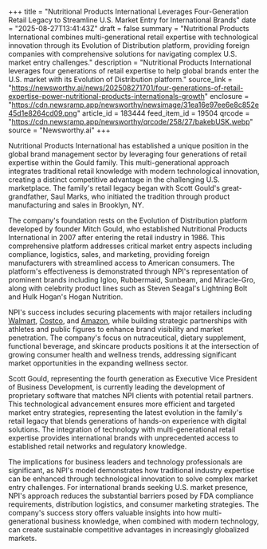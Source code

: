 +++
title = "Nutritional Products International Leverages Four-Generation Retail Legacy to Streamline U.S. Market Entry for International Brands"
date = "2025-08-27T13:41:43Z"
draft = false
summary = "Nutritional Products International combines multi-generational retail expertise with technological innovation through its Evolution of Distribution platform, providing foreign companies with comprehensive solutions for navigating complex U.S. market entry challenges."
description = "Nutritional Products International leverages four generations of retail expertise to help global brands enter the U.S. market with its Evolution of Distribution platform."
source_link = "https://newsworthy.ai/news/202508271701/four-generations-of-retail-expertise-power-nutritional-products-internationals-growth"
enclosure = "https://cdn.newsramp.app/newsworthy/newsimage/31ea16e97ee6e8c852e45d1e8264cd09.png"
article_id = 183444
feed_item_id = 19504
qrcode = "https://cdn.newsramp.app/newsworthy/qrcode/258/27/bakebUSK.webp"
source = "Newsworthy.ai"
+++

<p>Nutritional Products International has established a unique position in the global brand management sector by leveraging four generations of retail expertise within the Gould family. This multi-generational approach integrates traditional retail knowledge with modern technological innovation, creating a distinct competitive advantage in the challenging U.S. marketplace. The family's retail legacy began with Scott Gould's great-grandfather, Saul Marks, who initiated the tradition through product manufacturing and sales in Brooklyn, NY.</p><p>The company's foundation rests on the Evolution of Distribution platform developed by founder Mitch Gould, who established Nutritional Products International in 2007 after entering the retail industry in 1986. This comprehensive platform addresses critical market entry aspects including compliance, logistics, sales, and marketing, providing foreign manufacturers with streamlined access to American consumers. The platform's effectiveness is demonstrated through NPI's representation of prominent brands including Igloo, Rubbermaid, Sunbeam, and Miracle-Gro, along with celebrity product lines such as Steven Seagal's Lightning Bolt and Hulk Hogan's Hogan Nutrition.</p><p>NPI's success includes securing placements with major retailers including <a href="https://www.walmart.com" rel="nofollow" target="_blank">Walmart</a>, <a href="https://www.costco.com" rel="nofollow" target="_blank">Costco</a>, and <a href="https://www.amazon.com" rel="nofollow" target="_blank">Amazon</a>, while building strategic partnerships with athletes and public figures to enhance brand visibility and market penetration. The company's focus on nutraceutical, dietary supplement, functional beverage, and skincare products positions it at the intersection of growing consumer health and wellness trends, addressing significant market opportunities in the expanding wellness sector.</p><p>Scott Gould, representing the fourth generation as Executive Vice President of Business Development, is currently leading the development of proprietary software that matches NPI clients with potential retail partners. This technological advancement ensures more efficient and targeted market entry strategies, representing the latest evolution in the family's retail legacy that blends generations of hands-on experience with digital solutions. The integration of technology with multi-generational retail expertise provides international brands with unprecedented access to established retail networks and regulatory knowledge.</p><p>The implications for business leaders and technology professionals are significant, as NPI's model demonstrates how traditional industry expertise can be enhanced through technological innovation to solve complex market entry challenges. For international brands seeking U.S. market presence, NPI's approach reduces the substantial barriers posed by FDA compliance requirements, distribution logistics, and consumer marketing strategies. The company's success story offers valuable insights into how multi-generational business knowledge, when combined with modern technology, can create sustainable competitive advantages in increasingly globalized markets.</p>
